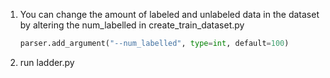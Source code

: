 1. You can change the amount of labeled and unlabeled data in the dataset by altering the num_labelled in create_train_dataset.py

   ```python
   parser.add_argument("--num_labelled", type=int, default=100)
   ```

   

2. run ladder.py
